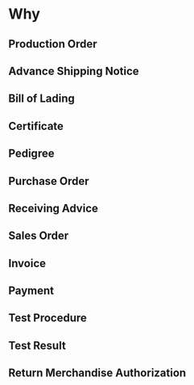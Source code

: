 # Why

## Production Order

## Advance Shipping Notice

## Bill of Lading

## Certificate

## Pedigree

## Purchase Order

## Receiving Advice

## Sales Order

## Invoice

## Payment

## Test Procedure

## Test Result

## Return Merchandise Authorization